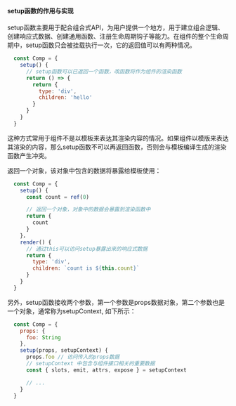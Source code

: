 #### setup函数的作用与实现

setup函数主要用于配合组合式API，为用户提供一个地方，用于建立组合逻辑、创建响应式数据、创建通用函数、注册生命周期钩子等能力。在组件的整个生命周期中，setup函数只会被挂载执行一次，它的返回值可以有两种情况。

```js
  const Comp = {
    setup() {
      // setup函数可以已返回一个函数，改函数将作为组件的渲染函数
      return () => {
        return {
          type: 'div',
          children: 'hello'
        }
      }
    }
  }
```

这种方式常用于组件不是以模板来表达其渲染内容的情况。如果组件以模版来表达其渲染的内容，那么setup函数不可以再返回函数，否则会与模板编译生成的渲染函数产生冲突。

返回一个对象，该对象中包含的数据将暴露给模板使用：

```js
  const Comp = {
    setup() {
      const count = ref(0)

      // 返回一个对象，对象中的数据会暴露到渲染函数中
      return {
        count
      }
    }，
    render() {
      // 通过this可以访问setup暴露出来的响应式数据
      return {
        type: 'div',
        children: `count is ${this.count}`
      }
    }
  }
```

另外，setup函数接收两个参数，第一个参数是props数据对象，第二个参数也是一个对象，通常称为setupContext, 如下所示：

```js
  const Comp = {
    props: {
      foo: String
    },
    setup(props, setupContext) {
      props.foo // 访问传入的props数据
      // setupContext 中包含与组件接口相关的重要数据
      const { slots, emit, attrs, expose } = setupContext

      // ...
    }
  }
```
